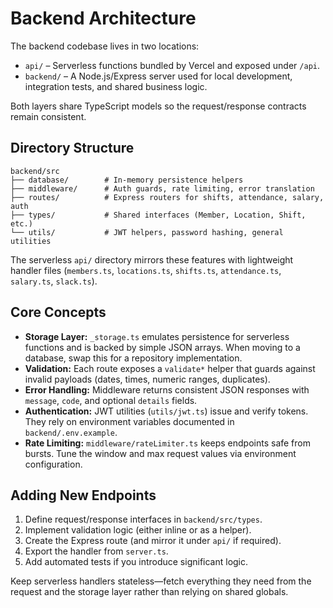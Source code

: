 # Backend Architecture

The backend codebase lives in two locations:

- `api/` – Serverless functions bundled by Vercel and exposed under `/api`.
- `backend/` – A Node.js/Express server used for local development, integration
  tests, and shared business logic.

Both layers share TypeScript models so the request/response contracts remain
consistent.

## Directory Structure

```text
backend/src
├── database/        # In-memory persistence helpers
├── middleware/      # Auth guards, rate limiting, error translation
├── routes/          # Express routers for shifts, attendance, salary, auth
├── types/           # Shared interfaces (Member, Location, Shift, etc.)
└── utils/           # JWT helpers, password hashing, general utilities
```

The serverless `api/` directory mirrors these features with lightweight handler
files (`members.ts`, `locations.ts`, `shifts.ts`, `attendance.ts`, `salary.ts`,
`slack.ts`).

## Core Concepts

- **Storage Layer:** `_storage.ts` emulates persistence for serverless functions
  and is backed by simple JSON arrays. When moving to a database, swap this for
  a repository implementation.
- **Validation:** Each route exposes a `validate*` helper that guards against
  invalid payloads (dates, times, numeric ranges, duplicates).
- **Error Handling:** Middleware returns consistent JSON responses with
  `message`, `code`, and optional `details` fields.
- **Authentication:** JWT utilities (`utils/jwt.ts`) issue and verify tokens.
  They rely on environment variables documented in `backend/.env.example`.
- **Rate Limiting:** `middleware/rateLimiter.ts` keeps endpoints safe from
  bursts. Tune the window and max request values via environment configuration.

## Adding New Endpoints

1. Define request/response interfaces in `backend/src/types`.
2. Implement validation logic (either inline or as a helper).
3. Create the Express route (and mirror it under `api/` if required).
4. Export the handler from `server.ts`.
5. Add automated tests if you introduce significant logic.

Keep serverless handlers stateless—fetch everything they need from the request
and the storage layer rather than relying on shared globals.
